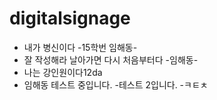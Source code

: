 # digitalsignage


- 내가 병신이다 -15학번 임해동-
- 잘 작성해라 날아가면 다시 처음부터다 -임해동-
- 나는 강인원이다12da
- 임해동 테스트 중입니다.
-테스트 2입니다.
-ㅋㅌㅊ